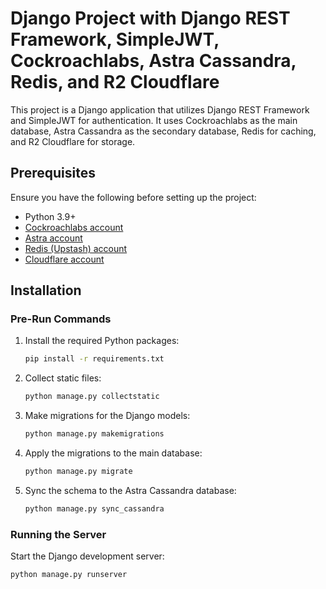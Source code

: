 # Django Project with Django REST Framework, SimpleJWT, Cockroachlabs, Astra Cassandra, Redis, and R2 Cloudflare

This project is a Django application that utilizes Django REST Framework and SimpleJWT for authentication. It uses Cockroachlabs as the main database, Astra Cassandra as the secondary database, Redis for caching, and R2 Cloudflare for storage.

## Prerequisites

Ensure you have the following before setting up the project:

- Python 3.9+
- [Cockroachlabs account](https://www.cockroachlabs.com/get-started-cockroachdb/)
- [Astra account](https://astra.datastax.com/register)
- [Redis (Upstash) account](https://upstash.com/)
- [Cloudflare account](https://dash.cloudflare.com/sign-up)

## Installation

### Pre-Run Commands

1. Install the required Python packages:

   ```bash
   pip install -r requirements.txt
   ```

2. Collect static files:

   ```bash
   python manage.py collectstatic
   ```

3. Make migrations for the Django models:

   ```bash
   python manage.py makemigrations
   ```

4. Apply the migrations to the main database:

   ```bash
   python manage.py migrate
   ```

5. Sync the schema to the Astra Cassandra database:
   ```bash
   python manage.py sync_cassandra
   ```

### Running the Server

Start the Django development server:

```bash
python manage.py runserver
```

